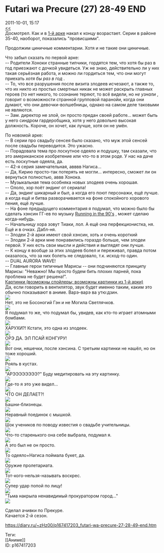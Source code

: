 Futari wa Precure (27) 28-49 END
=================================

   
 2011-10-01, 15:17   
   [<<](Futari%20wa%20Precure%2001-26%20+%2027)    
 Досмотрел. Как и в  [1-й арке](Futari%20wa%20Precure%2001-26%20+%2027)  накал к концу возрастает. Серии в районе 35-40, наоборот, показались "провисшими".   
   
 Продолжим циничные комментарии. Хотя и не такие они циничные.   
   
 Что забыл сказать по первой арке:   
 -- Родители Хоноки странные типчики, гордятся тем, что хотя бы раз в год приезжают с дочкой увидеться. Уж не знаю, действительно ли у них такая серьёзная работа, и можно ли гордиться тем, что они могут приехать  *хотя бы раз в год*  .   
 -- То, что все разрушения после визита злодеев исчезают, а также то, что их никто из простых смертных никак не может раскрыть главных героев (то нет никого, то сознание теряют, то всё видели, но    *не узнали*    , говорит о возможности странной групповой паранойи, когда они думают, что они девочки-волшебницы, однако на самом деле таковыми не являются.   
 -- Зам. директор не злой, он просто предан своей работе... может быть у него синдром гардеробщика, хотя у него довольно высокая должность. Короче, он хочет, как лучше, хотя он не умён.   
   
 По новомой арке:   
 -- В серии про свадьбу сенсея было сказано, что муж этой сенсей после свадьбы переводится. Это ужасно.   
 -- Порадовала тема про лоскутное одеяло и подушку, там сказали, что это американское изобретение или что-то в этом роде. У нас на даче есть лоскутные одеяла, да.   
 -- 42-я серия замечательная, авввв Нагиса...   
 -- Да, Кирию просто-так потерять не могли... интересно, сможет ли он вернуться полностью, аввв Хонока.   
 -- Музыкальная тема особняка новых злодеев очень хорошая.   
 -- Ололо, хор поёт эндинг от сериала!   
 -- Да, эндинг шикарный и был, а когда его поют персонажи, ещё лучше. а когда ещё и битва разворачивается на фоне спокойного хорового пения, ещё лучше.   
 -- На фоне предыдущего комментария я подумал, что можно было бы сделать хэнсин ГГ-ев по музыку  [Running in the 90's](https://www.youtube.com/watch?v=XCiDuy4mrWU)  , может сделаю когда-нибудь.   
 -- Начальницу хора зовут Тиаки, лол. А ещё она перфекционистка, ня. Ещё и в очках. Дабл-ня.   
 -- Злодеи 2-й арки имеют свой хэнсин, хоть и очень короткий   
 -- Злодеи 2-й арки мне понравились гораздо больше, чем злодеи первой. У них есть свои мысли и действия и выглядят они лучше.   
 -- К концу я вообще за этих злодеев болел и переживал, правда потом оказалось, что за них болеть не следовало, т.к. исход-то один.   
 -- DUAL AURORA WAVE!   
 -- Главные герои типичные Марисы -- они подчиняются принципу Марисы: "Неважно! Мы просто будем бить плохих парней, пока проблема не будет решена!".   
  [Картинки (возможны спойлеры; возможны картинки из 1-й арки)](https://zHz00.diary.ru/p167417203.htm?index=1#linkmore167417203m1)       
 Да, если говорить в вентилятор, звук будет именно таким, каким это обычно показывают в аниме. Варэ-варэ ва утю:дзин.   
 ![](pics/700887bd475a.png)   
 Нет, это не Босоногий Гэн и не Могила Светлячков.   
 ![](pics/3f79596bc18f.png)   
 Я подумал то же, что подумал бы, увидев, как кто-то играет атомными бомбами.   
 ![](pics/4a65b39f8661.png)   
 ХАРУХИ?! Кстати, это одна из злодеек.   
 ![](pics/fb022b4e69b9.png)   
 ОРЭ ДА. ЭЛ ПСАЙ КОНГУРУ!   
 ![](pics/13a3efc5d408.png)   
 Вот они, няшечки, после хэнсина. С третьим картинки не нашёл, но он тоже хороший.   
 ![](pics/2656907a3e95.png)   
 Рояль в кустах.   
 ![](pics/73e870822e52.png)   
 "АРЭЭЭЭЭЭЭЭ?" Буду медитировать на эту картинку.   
 ![](pics/35b247f189d7.png)   
 Где-то я это уже видел...   
 ![](pics/58871b17f887.png)   
 ЧТО ОН ДЕЛАЕТ?!   
 ![](pics/91deb7b2bdb3.png)   
 Башни-близнецы.   
 ![](pics/6d813a282c06.png)   
 Неравный поединок с мышкой.   
 ![](pics/1f19d23f13a9.png)   
 Шок учеников по поводу известия о свадьбе учительницы.   
 ![](pics/cb07b852b4ee.png)   
 Что-то старенького она себе выбрала, подумал я.   
 ![](pics/b3437e2ffe54.png)   
 А это был не он просто.   
 ![](pics/701ed2920e5e.png)   
 То одеяло+Нагиса поймала букет, да.   
 ![](pics/729052322b31.png)   
 Оружие пролетариата.   
 ![](pics/a297874510b6.png)   
 Тот-кого-нельзя-называть воскрес.   
 ![](pics/23a3bc5c788a.png)   
 Супер удар попой по лицу!   
 ![](pics/dddf557e0b06.png)   
 "Тьма накрыла ненавидимый прокуратором город..."   
 ![](pics/f60f294c133a.png)   
      
   
 Сделал ачивки по Прекуре.   
 Качается 2-й сезон.   
    
 <https://diary.ru/~zHz00/p167417203_futari-wa-precure-27-28-49-end.htm>   
   
 Теги:   
 [[Аниме]]   
 ID: p167417203
